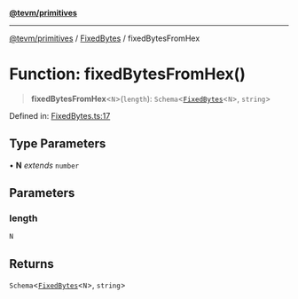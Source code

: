 [**@tevm/primitives**](../../../README.md)

***

[@tevm/primitives](../../../globals.md) / [FixedBytes](../README.md) / fixedBytesFromHex

# Function: fixedBytesFromHex()

> **fixedBytesFromHex**\<`N`\>(`length`): `Schema`\<[`FixedBytes`](../type-aliases/FixedBytes.md)\<`N`\>, `string`\>

Defined in: [FixedBytes.ts:17](https://github.com/evmts/tevm-monorepo/blob/main/packages/primitives/src/FixedBytes.ts#L17)

## Type Parameters

• **N** *extends* `number`

## Parameters

### length

`N`

## Returns

`Schema`\<[`FixedBytes`](../type-aliases/FixedBytes.md)\<`N`\>, `string`\>
